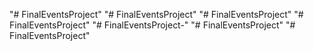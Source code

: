 "# FinalEventsProject" 
"# FinalEventsProject" 
"# FinalEventsProject" 
"# FinalEventsProject" 
"# FinalEventsProject-" 
"# FinalEventsProject" 
"# FinalEventsProject" 
